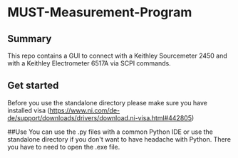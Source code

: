 # MUST-Measurement-Program

## Summary 
This repo contains a GUI to connect with a Keithley Sourcemeter 2450 and with a Keithley Electrometer 6517A via SCPI commands. 

## Get started 
Before you use the standalone directory please make sure you have installed visa (https://www.ni.com/de-de/support/downloads/drivers/download.ni-visa.html#442805)

##Use
You can use the .py files with a common Python IDE or use the standalone directory if you don't want to have headache with Python. There you have to need to open the .exe file.